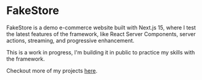# FakeStore

FakeStore is a demo e-commerce website built with Next.js 15, where I
test the latest features of the framework, like React Server Components,
server actions, streaming, and progressive enhancement.

This is a work in progress, I'm building it in public to practice my
skills with the framework.

Checkout more of my projects [here](https://topheman.github.io/me/).

